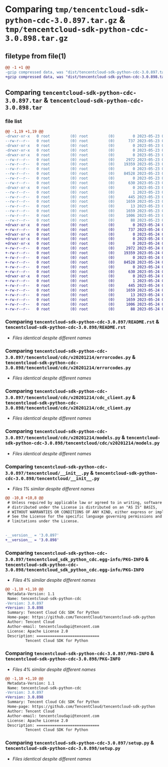 # Comparing `tmp/tencentcloud-sdk-python-cdc-3.0.897.tar.gz` & `tmp/tencentcloud-sdk-python-cdc-3.0.898.tar.gz`

## filetype from file(1)

```diff
@@ -1 +1 @@
-gzip compressed data, was "dist/tencentcloud-sdk-python-cdc-3.0.897.tar", last modified: Tue May 23 02:16:29 2023, max compression
+gzip compressed data, was "dist/tencentcloud-sdk-python-cdc-3.0.898.tar", last modified: Wed May 24 01:47:59 2023, max compression
```

## Comparing `tencentcloud-sdk-python-cdc-3.0.897.tar` & `tencentcloud-sdk-python-cdc-3.0.898.tar`

### file list

```diff
@@ -1,19 +1,19 @@
-drwxr-xr-x   0 root         (0) root         (0)        0 2023-05-23 02:16:29.000000 tencentcloud-sdk-python-cdc-3.0.897/
--rw-r--r--   0 root         (0) root         (0)      737 2023-05-23 02:16:29.000000 tencentcloud-sdk-python-cdc-3.0.897/README.rst
-drwxr-xr-x   0 root         (0) root         (0)        0 2023-05-23 02:16:29.000000 tencentcloud-sdk-python-cdc-3.0.897/tencentcloud/
-drwxr-xr-x   0 root         (0) root         (0)        0 2023-05-23 02:16:29.000000 tencentcloud-sdk-python-cdc-3.0.897/tencentcloud/cdc/
-drwxr-xr-x   0 root         (0) root         (0)        0 2023-05-23 02:16:29.000000 tencentcloud-sdk-python-cdc-3.0.897/tencentcloud/cdc/v20201214/
--rw-r--r--   0 root         (0) root         (0)     2972 2023-05-23 02:16:29.000000 tencentcloud-sdk-python-cdc-3.0.897/tencentcloud/cdc/v20201214/errorcodes.py
--rw-r--r--   0 root         (0) root         (0)    19359 2023-05-23 02:16:29.000000 tencentcloud-sdk-python-cdc-3.0.897/tencentcloud/cdc/v20201214/cdc_client.py
--rw-r--r--   0 root         (0) root         (0)        0 2023-05-23 02:16:29.000000 tencentcloud-sdk-python-cdc-3.0.897/tencentcloud/cdc/v20201214/__init__.py
--rw-r--r--   0 root         (0) root         (0)    84528 2023-05-23 02:16:29.000000 tencentcloud-sdk-python-cdc-3.0.897/tencentcloud/cdc/v20201214/models.py
--rw-r--r--   0 root         (0) root         (0)        0 2023-05-23 02:16:29.000000 tencentcloud-sdk-python-cdc-3.0.897/tencentcloud/cdc/__init__.py
--rw-r--r--   0 root         (0) root         (0)      630 2023-05-23 02:16:29.000000 tencentcloud-sdk-python-cdc-3.0.897/tencentcloud/__init__.py
-drwxr-xr-x   0 root         (0) root         (0)        0 2023-05-23 02:16:29.000000 tencentcloud-sdk-python-cdc-3.0.897/tencentcloud_sdk_python_cdc.egg-info/
--rw-r--r--   0 root         (0) root         (0)        1 2023-05-23 02:16:29.000000 tencentcloud-sdk-python-cdc-3.0.897/tencentcloud_sdk_python_cdc.egg-info/dependency_links.txt
--rw-r--r--   0 root         (0) root         (0)      445 2023-05-23 02:16:29.000000 tencentcloud-sdk-python-cdc-3.0.897/tencentcloud_sdk_python_cdc.egg-info/SOURCES.txt
--rw-r--r--   0 root         (0) root         (0)     1659 2023-05-23 02:16:29.000000 tencentcloud-sdk-python-cdc-3.0.897/tencentcloud_sdk_python_cdc.egg-info/PKG-INFO
--rw-r--r--   0 root         (0) root         (0)       13 2023-05-23 02:16:29.000000 tencentcloud-sdk-python-cdc-3.0.897/tencentcloud_sdk_python_cdc.egg-info/top_level.txt
--rw-r--r--   0 root         (0) root         (0)     1659 2023-05-23 02:16:29.000000 tencentcloud-sdk-python-cdc-3.0.897/PKG-INFO
--rw-r--r--   0 root         (0) root         (0)     1006 2023-05-23 02:16:29.000000 tencentcloud-sdk-python-cdc-3.0.897/setup.py
--rw-r--r--   0 root         (0) root         (0)       88 2023-05-23 02:16:29.000000 tencentcloud-sdk-python-cdc-3.0.897/setup.cfg
+drwxr-xr-x   0 root         (0) root         (0)        0 2023-05-24 01:47:59.000000 tencentcloud-sdk-python-cdc-3.0.898/
+-rw-r--r--   0 root         (0) root         (0)      737 2023-05-24 01:47:59.000000 tencentcloud-sdk-python-cdc-3.0.898/README.rst
+drwxr-xr-x   0 root         (0) root         (0)        0 2023-05-24 01:47:59.000000 tencentcloud-sdk-python-cdc-3.0.898/tencentcloud/
+drwxr-xr-x   0 root         (0) root         (0)        0 2023-05-24 01:47:59.000000 tencentcloud-sdk-python-cdc-3.0.898/tencentcloud/cdc/
+drwxr-xr-x   0 root         (0) root         (0)        0 2023-05-24 01:47:59.000000 tencentcloud-sdk-python-cdc-3.0.898/tencentcloud/cdc/v20201214/
+-rw-r--r--   0 root         (0) root         (0)     2972 2023-05-24 01:47:59.000000 tencentcloud-sdk-python-cdc-3.0.898/tencentcloud/cdc/v20201214/errorcodes.py
+-rw-r--r--   0 root         (0) root         (0)    19359 2023-05-24 01:47:59.000000 tencentcloud-sdk-python-cdc-3.0.898/tencentcloud/cdc/v20201214/cdc_client.py
+-rw-r--r--   0 root         (0) root         (0)        0 2023-05-24 01:47:59.000000 tencentcloud-sdk-python-cdc-3.0.898/tencentcloud/cdc/v20201214/__init__.py
+-rw-r--r--   0 root         (0) root         (0)    84528 2023-05-24 01:47:59.000000 tencentcloud-sdk-python-cdc-3.0.898/tencentcloud/cdc/v20201214/models.py
+-rw-r--r--   0 root         (0) root         (0)        0 2023-05-24 01:47:59.000000 tencentcloud-sdk-python-cdc-3.0.898/tencentcloud/cdc/__init__.py
+-rw-r--r--   0 root         (0) root         (0)      630 2023-05-24 01:47:59.000000 tencentcloud-sdk-python-cdc-3.0.898/tencentcloud/__init__.py
+drwxr-xr-x   0 root         (0) root         (0)        0 2023-05-24 01:47:59.000000 tencentcloud-sdk-python-cdc-3.0.898/tencentcloud_sdk_python_cdc.egg-info/
+-rw-r--r--   0 root         (0) root         (0)        1 2023-05-24 01:47:59.000000 tencentcloud-sdk-python-cdc-3.0.898/tencentcloud_sdk_python_cdc.egg-info/dependency_links.txt
+-rw-r--r--   0 root         (0) root         (0)      445 2023-05-24 01:47:59.000000 tencentcloud-sdk-python-cdc-3.0.898/tencentcloud_sdk_python_cdc.egg-info/SOURCES.txt
+-rw-r--r--   0 root         (0) root         (0)     1659 2023-05-24 01:47:59.000000 tencentcloud-sdk-python-cdc-3.0.898/tencentcloud_sdk_python_cdc.egg-info/PKG-INFO
+-rw-r--r--   0 root         (0) root         (0)       13 2023-05-24 01:47:59.000000 tencentcloud-sdk-python-cdc-3.0.898/tencentcloud_sdk_python_cdc.egg-info/top_level.txt
+-rw-r--r--   0 root         (0) root         (0)     1659 2023-05-24 01:47:59.000000 tencentcloud-sdk-python-cdc-3.0.898/PKG-INFO
+-rw-r--r--   0 root         (0) root         (0)     1006 2023-05-24 01:47:59.000000 tencentcloud-sdk-python-cdc-3.0.898/setup.py
+-rw-r--r--   0 root         (0) root         (0)       88 2023-05-24 01:47:59.000000 tencentcloud-sdk-python-cdc-3.0.898/setup.cfg
```

### Comparing `tencentcloud-sdk-python-cdc-3.0.897/README.rst` & `tencentcloud-sdk-python-cdc-3.0.898/README.rst`

 * *Files identical despite different names*

### Comparing `tencentcloud-sdk-python-cdc-3.0.897/tencentcloud/cdc/v20201214/errorcodes.py` & `tencentcloud-sdk-python-cdc-3.0.898/tencentcloud/cdc/v20201214/errorcodes.py`

 * *Files identical despite different names*

### Comparing `tencentcloud-sdk-python-cdc-3.0.897/tencentcloud/cdc/v20201214/cdc_client.py` & `tencentcloud-sdk-python-cdc-3.0.898/tencentcloud/cdc/v20201214/cdc_client.py`

 * *Files identical despite different names*

### Comparing `tencentcloud-sdk-python-cdc-3.0.897/tencentcloud/cdc/v20201214/models.py` & `tencentcloud-sdk-python-cdc-3.0.898/tencentcloud/cdc/v20201214/models.py`

 * *Files identical despite different names*

### Comparing `tencentcloud-sdk-python-cdc-3.0.897/tencentcloud/__init__.py` & `tencentcloud-sdk-python-cdc-3.0.898/tencentcloud/__init__.py`

 * *Files 1% similar despite different names*

```diff
@@ -10,8 +10,8 @@
 # Unless required by applicable law or agreed to in writing, software
 # distributed under the License is distributed on an "AS IS" BASIS,
 # WITHOUT WARRANTIES OR CONDITIONS OF ANY KIND, either express or implied.
 # See the License for the specific language governing permissions and
 # limitations under the License.
 
 
-__version__ = '3.0.897'
+__version__ = '3.0.898'
```

### Comparing `tencentcloud-sdk-python-cdc-3.0.897/tencentcloud_sdk_python_cdc.egg-info/PKG-INFO` & `tencentcloud-sdk-python-cdc-3.0.898/tencentcloud_sdk_python_cdc.egg-info/PKG-INFO`

 * *Files 4% similar despite different names*

```diff
@@ -1,10 +1,10 @@
 Metadata-Version: 1.1
 Name: tencentcloud-sdk-python-cdc
-Version: 3.0.897
+Version: 3.0.898
 Summary: Tencent Cloud Cdc SDK for Python
 Home-page: https://github.com/TencentCloud/tencentcloud-sdk-python
 Author: Tencent Cloud
 Author-email: tencentcloudapi@tencent.com
 License: Apache License 2.0
 Description: ============================
         Tencent Cloud SDK for Python
```

### Comparing `tencentcloud-sdk-python-cdc-3.0.897/PKG-INFO` & `tencentcloud-sdk-python-cdc-3.0.898/PKG-INFO`

 * *Files 4% similar despite different names*

```diff
@@ -1,10 +1,10 @@
 Metadata-Version: 1.1
 Name: tencentcloud-sdk-python-cdc
-Version: 3.0.897
+Version: 3.0.898
 Summary: Tencent Cloud Cdc SDK for Python
 Home-page: https://github.com/TencentCloud/tencentcloud-sdk-python
 Author: Tencent Cloud
 Author-email: tencentcloudapi@tencent.com
 License: Apache License 2.0
 Description: ============================
         Tencent Cloud SDK for Python
```

### Comparing `tencentcloud-sdk-python-cdc-3.0.897/setup.py` & `tencentcloud-sdk-python-cdc-3.0.898/setup.py`

 * *Files identical despite different names*

